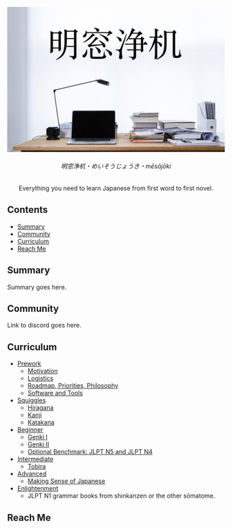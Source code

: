 ![Mēsōjōki Title Image](images/meisoujouki.jpg)
<h6 align="center">明窓浄机・めいそうじょうき・mēsōjōki</h6>
<p align="center">Everything you need to learn Japanese from first word to first novel.</p>

## Contents
- [Summary](#summary)
- [Community](#community)
- [Curriculum](#curriculum)
- [Reach Me](#reach-me)

## Summary
Summary goes here.

## Community
Link to discord goes here.

## Curriculum
- [Prework]()
  - [Motivation]()
  - [Logistics]()
  - [Roadmap, Priorities, Philosophy]()
  - [Software and Tools]()
- [Squiggles]()
  - [Hiragana]()
  - [Kanji]()
  - [Katakana]()
- [Beginner]()
  - [Genki I]()
  - [Genki II]()
  - [Optional Benchmark: JLPT N5 and JLPT N4]()
- [Intermediate]()
  - [Tobira]()
- [Advanced]()
  - [Making Sense of Japanese]()
- [Enlightenment]()
  - JLPT N1 grammar books from shinkanzen or the other sōmatome.

## Reach Me
